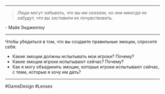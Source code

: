 
---
> *Люди могут забывать, что вы им сказали, но они никогда не забудут, что вы заставили их почувствовать.*

\- Майя Энджеллоу

---
Чтобы убедиться в том, что вы создаете правильные эмоции, спросите себя:
- Какие эмоции должны испытывать мои игроки? Почему?
- Какие эмоции игроки испытывают сейчас? Почему?
- Как я могу объединить эмоции, которые игроки испытывают сейчас, с теми, которые я хочу им дать?
---
#GameDesign #Lenses